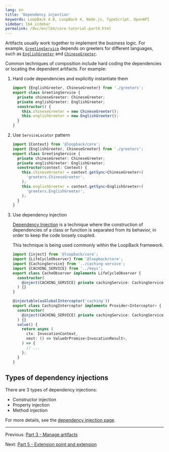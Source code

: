 ```yaml
---
lang: en
title: 'Dependency injection'
keywords: LoopBack 4.0, LoopBack 4, Node.js, TypeScript, OpenAPI
sidebar: lb4_sidebar
permalink: /doc/en/lb4/core-tutorial-part4.html
---
```


Artifacts usually work together to implement the business logic. For example,
[`GreetingService`](https://github.com/strongloop/loopback-next/blob/master/examples/greeter-extension/src/greeting-service.ts)
depends on greeters for different languages, such as
[`EnglishGreeter`](https://github.com/strongloop/loopback-next/blob/master/examples/greeter-extension/src/greeters/greeter-en.ts)
and
[`ChineseGreeter`](https://github.com/strongloop/loopback-next/blob/master/examples/greeter-extension/src/greeters/greeter-cn.ts).

Common techniques of composition include hard coding the dependencies or
locating the dependent artifacts. For example:

1. Hard code dependencies and explicitly instantiate them

   ```ts
   import {EnglishGreeter, ChineseGreeter} from './greeters';
   export class GreetingService {
     private chineseGreeter: ChineseGreeter;
     private englishGreeter: EnglishGreeter;
     constructor() {
       this.chineseGreeter = new ChineseGreeter();
       this.englishGreeter = new EnglishGreeter();
     }
   }
   ```

2. Use `ServiceLocator` pattern

   ```ts
   import {Context} from '@loopback/core';
   import {EnglishGreeter, ChineseGreeter} from './greeters';
   export class GreetingService {
     private chineseGreeter: ChineseGreeter;
     private englishGreeter: EnglishGreeter;
     constructor(context: Context) {
       this.chineseGreeter = context.getSync<ChineseGreeter>(
         'greeters.ChineseGreeter',
       );
       this.englishGreeter = context.getSync<EnglishGreeter>(
         'greeters.EnglishGreeter',
       );
     }
   }
   ```

3. Use dependency injection

   [Dependency Injection](https://en.wikipedia.org/wiki/Dependency_injection) is
   a technique where the construction of dependencies of a class or function is
   separated from its behavior, in order to keep the code loosely coupled.

   This technique is being used commonly within the LoopBack framework.

   ```ts
   import {inject} from '@loopback/core';
   import {LifeCycleObserver} from '@loopback/core';
   import {CachingService} from '../caching-service';
   import {CACHING_SERVICE} from '../keys';
   export class CacheObserver implements LifeCycleObserver {
     constructor(
       @inject(CACHING_SERVICE) private cachingService: CachingService,
     ) {}
   }
   ```

   ```ts
   @injectable(asGlobalInterceptor('caching'))
   export class CachingInterceptor implements Provider<Interceptor> {
     constructor(
       @inject(CACHING_SERVICE) private cachingService: CachingService,
     ) {}
     value() {
       return async (
         ctx: InvocationContext,
         next: () => ValueOrPromise<InvocationResult>,
       ) => {
         // ...
       };
     }
   }
   ```

## Types of dependency injections

There are 3 types of dependency injections:

- Constructor injection
- Property injection
- Method injection

For more details, see the
[dependency injection page](https://loopback.io/doc/en/lb4/Dependency-injection.html#flavors-of-dependency-injection).

---

Previous: [Part 3 - Manage artifacts](./3-context-in-action.md)

Next: [Part 5 - Extension point and extension](./5-extension-point-extension.md)
